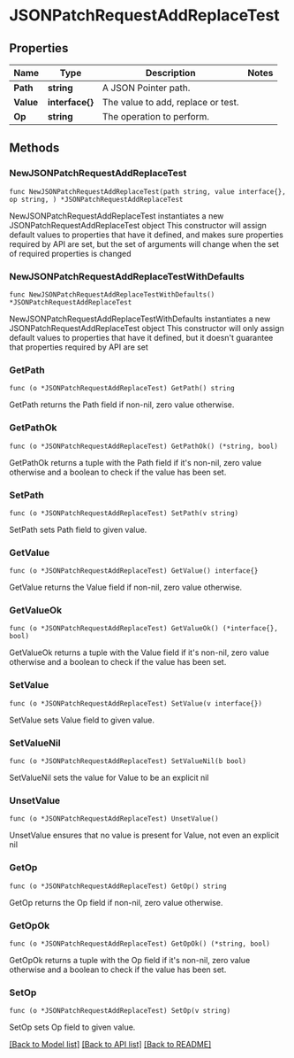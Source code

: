 # JSONPatchRequestAddReplaceTest

## Properties

Name | Type | Description | Notes
------------ | ------------- | ------------- | -------------
**Path** | **string** | A JSON Pointer path. | 
**Value** | **interface{}** | The value to add, replace or test. | 
**Op** | **string** | The operation to perform. | 

## Methods

### NewJSONPatchRequestAddReplaceTest

`func NewJSONPatchRequestAddReplaceTest(path string, value interface{}, op string, ) *JSONPatchRequestAddReplaceTest`

NewJSONPatchRequestAddReplaceTest instantiates a new JSONPatchRequestAddReplaceTest object
This constructor will assign default values to properties that have it defined,
and makes sure properties required by API are set, but the set of arguments
will change when the set of required properties is changed

### NewJSONPatchRequestAddReplaceTestWithDefaults

`func NewJSONPatchRequestAddReplaceTestWithDefaults() *JSONPatchRequestAddReplaceTest`

NewJSONPatchRequestAddReplaceTestWithDefaults instantiates a new JSONPatchRequestAddReplaceTest object
This constructor will only assign default values to properties that have it defined,
but it doesn't guarantee that properties required by API are set

### GetPath

`func (o *JSONPatchRequestAddReplaceTest) GetPath() string`

GetPath returns the Path field if non-nil, zero value otherwise.

### GetPathOk

`func (o *JSONPatchRequestAddReplaceTest) GetPathOk() (*string, bool)`

GetPathOk returns a tuple with the Path field if it's non-nil, zero value otherwise
and a boolean to check if the value has been set.

### SetPath

`func (o *JSONPatchRequestAddReplaceTest) SetPath(v string)`

SetPath sets Path field to given value.


### GetValue

`func (o *JSONPatchRequestAddReplaceTest) GetValue() interface{}`

GetValue returns the Value field if non-nil, zero value otherwise.

### GetValueOk

`func (o *JSONPatchRequestAddReplaceTest) GetValueOk() (*interface{}, bool)`

GetValueOk returns a tuple with the Value field if it's non-nil, zero value otherwise
and a boolean to check if the value has been set.

### SetValue

`func (o *JSONPatchRequestAddReplaceTest) SetValue(v interface{})`

SetValue sets Value field to given value.


### SetValueNil

`func (o *JSONPatchRequestAddReplaceTest) SetValueNil(b bool)`

 SetValueNil sets the value for Value to be an explicit nil

### UnsetValue
`func (o *JSONPatchRequestAddReplaceTest) UnsetValue()`

UnsetValue ensures that no value is present for Value, not even an explicit nil
### GetOp

`func (o *JSONPatchRequestAddReplaceTest) GetOp() string`

GetOp returns the Op field if non-nil, zero value otherwise.

### GetOpOk

`func (o *JSONPatchRequestAddReplaceTest) GetOpOk() (*string, bool)`

GetOpOk returns a tuple with the Op field if it's non-nil, zero value otherwise
and a boolean to check if the value has been set.

### SetOp

`func (o *JSONPatchRequestAddReplaceTest) SetOp(v string)`

SetOp sets Op field to given value.



[[Back to Model list]](../README.md#documentation-for-models) [[Back to API list]](../README.md#documentation-for-api-endpoints) [[Back to README]](../README.md)


